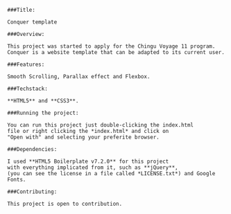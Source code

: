    
    ###Title:
    
    Conquer template

    ###Overview:

    This project was started to apply for the Chingu Voyage 11 program.
    Conquer is a website template that can be adapted to its current user.

    ###Features: 
    
    Smooth Scrolling, Parallax effect and Flexbox.

    ###Techstack:

    **HTML5** and **CSS3**.
    
    ###Running the project:

    You can run this project just double-clicking the index.html
    file or right clicking the *index.html* and click on 
    "Open with" and selecting your preferite browser.

    ###Dependencies:

    I used **HTML5 Boilerplate v7.2.0** for this project
    with everything implicated from it, such as **jQuery**,
    (you can see the license in a file called *LICENSE.txt*) and Google Fonts.

    ###Contributing:

    This project is open to contribution.
    
    